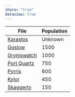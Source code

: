 ```yaml
---
share: "true"
dataview: true
---
```


| File                                                                        | Population |
| --------------------------------------------------------------------------- | ---------- |
| [Karastos](../../Maps%20&%20Geography/Cities%20&%20Towns/Karastos/Karastos.md)          | Unknown    |
| [Goslow](../../Maps%20&%20Geography/Cities%20&%20Towns/Goslow/Goslow.md)                | 1500       |
| [Grymswatch](../../Maps%20&%20Geography/Cities%20&%20Towns/Grymswatch/Grymswatch.md)    | 1000       |
| [Port Quartz](../../Maps%20&%20Geography/Cities%20&%20Towns/Port%20Quartz/Port%20Quartz.md) | 750        |
| [Pyrris](../../Maps%20&%20Geography/Cities%20&%20Towns/Pyrris/Pyrris.md)                | 600        |
| [Kylor](../../Maps%20&%20Geography/Cities%20&%20Towns/Kylor/Kylor.md)                   | 450        |
| [Skaggerty](../../Maps%20&%20Geography/Cities%20&%20Towns/Skaggerty/Skaggerty.md)       | 150        |
